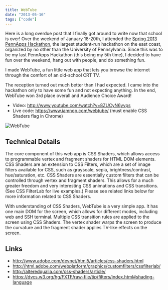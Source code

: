 ```yaml
---
title: WebTube
date: "2013-05-16"
tags: ["code"]
---
```


Here is a long overdue post that I finally got around to write now that school is over! Over the weekend of January 18-20th, I attended the [Spring 2013 PennApps Hackathon](http://2013s.pennapps.com), the largest student-run hackathon on the east coast, organized by no other than the University of Pennsylvania. Since this was to be my last PennApps Hackathon (this being my 5th time), I decided to have fun over the weekend, hang out with people, and do something fun.

I made WebTube, a fun little web app that lets you browse the internet through the comfort of an old-school CRT TV.

The reception turned out much better than I had expected. I came into the hackathon only to have some fun and not expecting anything. In the end, WebTube won 3rd place overall and Audience Choice Award!

- Video: http://www.youtube.com/watch?v=8ZUCyN6yvps
- Live code: https://www.iamnop.com/webtube/ (must enable CSS Shaders flag in Chrome)

![WebTube](/portfolio/webtube_1.jpg)

## Technical Details

The core component of this web app is CSS Shaders, which allows access to programmable vertex and fragment shaders for HTML DOM elements. CSS Shaders are an extension to CSS Filters, which are a set of image filters available for CSS, such as grayscale, sepia, brightness/contrast, hue/saturation, etc. CSS Shaders are essentially custom filters that can be controlled through vertex and fragment shaders. This allows for a much greater freedom and very interesting CSS animations and CSS transitions. (See CSS FilterLab for live examples.) Please see related links below for more information related to CSS Shaders.

With understanding of CSS Shaders, WebTube is a very simple app. It has one main DOM for the screen, which allows for different modes, including web and SSH terminal. Multiple CSS transition rules are applied to the screen using CSS Shaders. The vertex shader warps the screen to produce the curvature and the fragment shader applies TV-like effects on the screen.

## Links

- http://www.adobe.com/devnet/html5/articles/css-shaders.html
- http://html.adobe.com/webplatform/graphics/customfilters/cssfilterlab/
- http://alteredqualia.com/css-shaders/article/
- https://dvcs.w3.org/hg/FXTF/raw-file/tip/filters/index.html#shading-language
